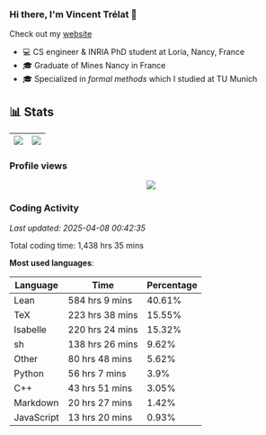 ### Hi there, I'm Vincent Trélat 👋

Check out my [website](https://vtrelat.github.io)

-   💻 CS engineer & INRIA PhD student at Loria, Nancy, France
-   🎓 Graduate of Mines Nancy in France
-   🎓 Specialized in _formal methods_ which I studied at TU Munich

## 📊 **Stats**

| <img align="center" src="https://readme-stats.clckblog.space/api?username=VTrelat&show_icons=true&include_all_commits=true&theme=tokyonight&hide_border=true" /> | <img align="center" src="https://readme-stats.clckblog.space/api/top-langs/?username=VTrelat&layout=compact&theme=tokyonight&hide_border=true" /> |
| ---------------------------------------------------------------------------------------------------------------------------------------------------------------- | ------------------------------------------------------------------------------------------------------------------------------------------------- |

### Profile views

<p align="center">
 <img src="https://profile-counter.glitch.me/VTrelat/count.svg" />
</p>

<!--automations-->
### Coding Activity
_Last updated: 2025-04-08 00:42:35_

Total coding time: 1,438 hrs 35 mins

**Most used languages**:

| Language | Time | Percentage |
| ------------- | ------------- | ------------- |
| Lean | 584 hrs 9 mins | 40.61% |
| TeX | 223 hrs 38 mins | 15.55% |
| Isabelle | 220 hrs 24 mins | 15.32% |
| sh | 138 hrs 26 mins | 9.62% |
| Other | 80 hrs 48 mins | 5.62% |
| Python | 56 hrs 7 mins | 3.9% |
| C++ | 43 hrs 51 mins | 3.05% |
| Markdown | 20 hrs 27 mins | 1.42% |
| JavaScript | 13 hrs 20 mins | 0.93% |

